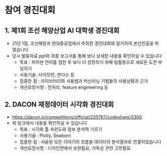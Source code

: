 # 참여 경진대회

## 1. 제1회 조선 해양산업 AI 대학생 경진대회

- 21년 1월, 조선해양과 현대중공업에서 주최한 경진대회에 참가하여 본선진출을 하였습니다
- 당시 발표자료 ppt와 최종 보고서를 통해 보다 상세한 내용을 확인하실 수 있습니다
  - 목표 : 파이썬 언어를 접한 후 보다 더 성장하기 위해 팀활동으로 새로운 도전 부딪히기
  - 사용기술 :사이킷런, 판다스 등
  - 집중한 점 : 라이브러리와 사용법과 머신러닝 기법들의 사용상황과 근거
  - 개선요망사항 : 전처리, feature engineering 등

## 2. DACON 재정데이터 시각화 경진대회

- https://dacon.io/competitions/official/235767/codeshare/3300
- 위 링크에서 내용을 확인하실 수 있습니다
  - 목표 : 시각화 툴 숙련도와 정보 분석력 기르기
  - 사용기술 : Plotly, Seaborn
  - 집중한 점 : 서술된 모든 이야기의 흐름을 데이터의 분석결과로 연결지었습니다
  - 개선요망사항 : 디자인면에서 보완필요, 가독성 관련 고민필요
